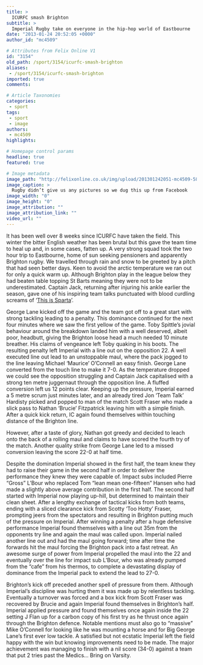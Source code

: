 ```yaml
---
title: >
  ICURFC smash Brighton
subtitle: >
  Imperial Rugby take on everyone in the hip-hop world of Eastbourne
date: "2013-01-24 20:52:05 +0000"
author_id: "mc4509"

# Attributes from Felix Online V1
id: "3154"
old_path: /sport/3154/icurfc-smash-brighton
aliases:
 - /sport/3154/icurfc-smash-brighton
imported: true
comments:

# Article Taxonomies
categories:
 - sport
tags:
 - sport
 - image
authors:
 - mc4509
highlights:

# Homepage control params
headline: true
featured: true

# Image metadata
image_path: "http://felixonline.co.uk/img/upload/201301242051-mc4509-582338_475646429159024_478191972_n.jpg"
image_caption: >
  Rugby didn’t give us any pictures so we dug this up from Facebook
image_width: "0"
image_height: "0"
image_attribution: ""
image_attribution_link: ""
video_url: ""
---
```


It has been well over 8 weeks since ICURFC have taken the field. This winter the bitter English weather has been brutal but this gave the team time to heal up and, in some cases, fatten up. A very strong squad took the two hour trip to Eastbourne, home of sun seeking pensioners and apparently Brighton rugby. We travelled through rain and snow to be greeted by a pitch that had seen better days.
 Keen to avoid the arctic temperature we ran out for only a quick warm up. Although Brighton play in the league below they had beaten table topping St Barts meaning they were not to be underestimated.
 Captain Jack, returning after injuring his ankle earlier the season, gave one of his inspiring team talks punctuated with blood curdling screams of ‘[This is Sparta](http://www.youtube.com/watch?v=QkWS9PiXekE)’.

George Lane kicked off the game and the team got off to a great start with strong tackling leading to a penalty. This dominance continued for the next four minutes where we saw the first yellow of the game. Toby Spittle’s jovial behaviour around the breakdown landed him with a well deserved, albeit poor, headbutt, giving the Brighton loose head a much needed 10 minute breather. His claims of vengeance left Toby quaking in his boots. The resulting penalty left Imperial with a line out on the opposition 22. A well executed line out lead to an unstoppable maul, where the pack jogged to the line leaving Michael ‘Maurice’ O’Connell an easy finish. George Lane converted from the touch line to make it 7-0. As the temperature dropped we could see the opposition struggling and Captain Jack capitalised with a strong ten metre juggernaut through the opposition line. A fluffed conversion left us 12 points clear. Keeping up the pressure, Imperial earned a 5 metre scrum just minutes later, and an already tired Jon ‘Team Talk’ Hardisty picked and popped to man of the match Scott Fraser who made a slick pass to Nathan ‘Brucie’ Fitzpatrick leaving him with a simple finish. After a quick kick return, IC again found themselves within touching distance of the Brighton line.

However, after a taste of glory, Nathan got greedy and decided to leach onto the back of a rolling maul and claims to have scored the fourth try of the match. Another quality strike from George Lane led to a missed conversion leaving the score 22-0 at half time.

Despite the domination Imperial showed in the first half, the team knew they had to raise their game in the second half in order to deliver the performance they knew they were capable of. Impact subs included Pierre “Gross” L’Bour who replaced Tom “lean mean one-fifteen” Hansen who had made a slightly above average contribution in the first half. The second half started with Imperial now playing up-hill, but determined to maintain their clean sheet. After a lengthy exchange of tactical kicks from both teams, ending with a sliced clearance kick from Scotty ‘Too Hotty’ Fraser, prompting jeers from the spectators and resulting in Brighton putting much of the pressure on Imperial. After winning a penalty after a huge defensive performance Imperial found themselves with a line out 35m from the opponents try line and again the maul was called upon. Imperial nailed another line out and had the maul going forward; time after time the forwards hit the maul forcing the Brighton pack into a fast retreat. An awesome surge of power from Imperial propelled the maul into the 22 and eventually over the line for impact sub L’Bour, who was already pumped from the “cafe” from his thermos, to complete a devastating display of dominance from the Imperial pack to extend the lead to 27-0.

Brighton’s kick off preceded another spell of pressure from them. Although Imperial’s discipline was hurting them it was made up by relentless tackling. Eventually a turnover was forced and a box kick from Scott Fraser was recovered by Brucie and again Imperial found themselves in Brighton’s half. Imperial applied pressure and found themselves once again inside the 22 setting J Flan up for a carbon copy of his first try as he thrust once again through the Brighton defence. Notable mentions must also go to “massive” Mike O’Connell for looking like he was mounting a horse and for Big George Lane’s first ever low tackle. A satisfied but not ecstatic Imperial left the field happy with the win but knowing improvements need to be made. The major achievement was managing to finish with a nil score (34-0) against a team that put 2 tries past the Medics... Bring on Varsity.
